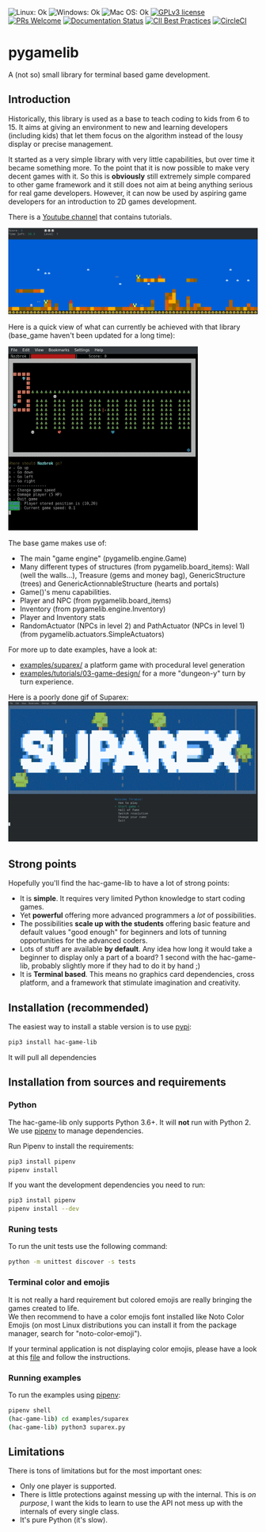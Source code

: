 ![Linux: Ok](https://img.shields.io/badge/Linux-Ok-green.svg "Linux: Ok")
![Windows: Ok](https://img.shields.io/badge/Windows-Ok-green.svg "Windows: Ok")
![Mac OS: Ok](https://img.shields.io/badge/Mac%20OS-Ok-green.svg "Mac OS: Ok")
[![GPLv3 license](https://img.shields.io/badge/License-GPLv3-blue.svg)](https://www.gnu.org/licenses/gpl-3.0.txt)
[![PRs Welcome](https://img.shields.io/badge/PRs-welcome-brightgreen.svg)](http://makeapullrequest.com)
[![Documentation Status](https://readthedocs.org/projects/hac-game-lib/badge/?version=latest)](https://hac-game-lib.readthedocs.io/en/latest/?badge=latest)
[![CII Best Practices](https://bestpractices.coreinfrastructure.org/projects/2849/badge)](https://bestpractices.coreinfrastructure.org/projects/2849)
[![CircleCI](https://circleci.com/gh/arnauddupuis/hac-game-lib.svg?style=svg)](https://circleci.com/gh/arnauddupuis/hac-game-lib)

# pygamelib
A (not so) small library for terminal based game development.

## Introduction

Historically, this library is used as a base to teach coding to kids from 6 to 15.
It aims at giving an environment to new and learning developers (including kids) that let them focus on the algorithm instead of the lousy display or precise management.

It started as a very simple library with very little capabilities, but over time it became something more. To the point that it is now possible to make very decent games with it.
So this is **obviously** still extremely simple compared to other game framework and it still does not aim at being anything serious for real game developers.
However, it can now be used by aspiring game developers for an introduction to 2D games development.

There is a [Youtube channel](https://www.youtube.com/channel/UCT_SxIlKaD6MM7JlQKelpgw) that contains tutorials.

![suparex.py screenshot](https://raw.githubusercontent.com/arnauddupuis/hac-game-lib/master/images/Screenshot_Suparex.png "suparex.py")

Here is a quick view of what can currently be achieved with that library (base_game haven't been updated for a long time):

![base_game.py animation](https://raw.githubusercontent.com/arnauddupuis/hac-game-lib/master/images/base_game.gif "base_game.py")

The base game makes use of:
* The main "game engine" (pygamelib.engine.Game)
* Many different types of structures (from pygamelib.board_items): Wall (well the walls...), Treasure (gems and money bag), GenericStructure (trees) and GenericActionnableStructure (hearts and portals)
* Game()'s menu capabilities.
* Player and NPC (from pygamelib.board_items)
* Inventory (from pygamelib.engine.Inventory)
* Player and Inventory stats
* RandomActuator (NPCs in level 2) and PathActuator (NPCs in level 1) (from pygamelib.actuators.SimpleActuators)

For more up to date examples, have a look at:
 * [examples/suparex/](examples/suparex/) a platform game with procedural level generation
 * [examples/tutorials/03-game-design/](examples/tutorials/03-game-design/) for a more "dungeon-y" turn by turn experience.

Here is a poorly done gif of Suparex:
![Suparex animation](https://raw.githubusercontent.com/arnauddupuis/hac-game-lib/master/images/suparex-720.gif "suparex.py")

## Strong points

Hopefully you'll find the hac-game-lib to have a lot of strong points:
 * It is **simple**. It requires very limited Python knowledge to start coding games.
 * Yet **powerful** offering more advanced programmers a *lot* of possibilities.
 * The possibilities **scale up with the students** offering basic feature and default values "good enough" for beginners and lots of tunning opportunities for the advanced coders.
 * Lots of stuff are available **by default**. Any idea how long it would take a beginner to display only a part of a board? 1 second with the hac-game-lib, probably slightly more if they had to do it by hand ;)
 * It is **Terminal based**. This means no graphics card dependencies, cross platform, and a framework that stimulate imagination and creativity.

## Installation (recommended)

The easiest way to install a stable version is to use [pypi](https://pypi.org/project/hac-game-lib/):

```bash
pip3 install hac-game-lib
```

It will pull all dependencies 

## Installation from sources and requirements

### Python

The hac-game-lib only supports Python 3.6+. It will **not** run with Python 2.
We use [pipenv](https://github.com/pypa/pipenv) to manage dependencies.

Run Pipenv to install the requirements:

```bash
pip3 install pipenv
pipenv install
```

If you want the development dependencies you need to run:
```bash
pip3 install pipenv
pipenv install --dev
```

### Runing tests 

To run the unit tests use the following command:

```bash
python -m unittest discover -s tests
```

### Terminal color and emojis

It is not really a hard requirement but colored emojis are really bringing the games created to life.  
We then recommend to have a color emojis font installed like Noto Color Emojis (on most Linux distributions you can install it from the package manager, search for "noto-color-emoji").

If your terminal application is not displaying color emojis, please have a look at this [file](https://gist.github.com/IgnoredAmbience/7c99b6cf9a8b73c9312a71d1209d9bbb) and follow the instructions.

### Running examples

To run the examples using [pipenv](https://github.com/pypa/pipenv):

```bash
pipenv shell
(hac-game-lib) cd examples/suparex
(hac-game-lib) python3 suparex.py
```

## Limitations

There is tons of limitations but for the most important ones: 
* Only one player is supported.
* There is little protections against messing up with the internal. This is *on purpose*, I want the kids to learn to use the API not mess up with the internals of every single class.
* It's pure Python (it's slow).
